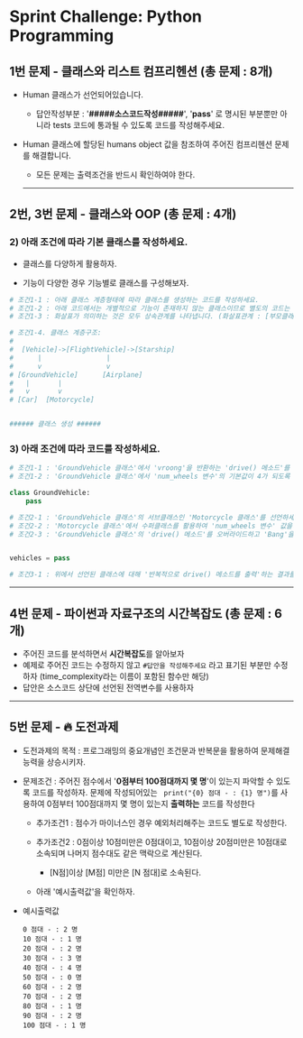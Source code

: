 # Sprint Challenge: Python Programming

## 1번 문제 - 클래스와 리스트 컴프리헨션 (총 문제 : 8개)

- Human 클래스가 선언되어있습니다.

  - 답안작성부분 : '**#####소스코드작성#####**', '**pass**' 로 명시된 부분뿐만 아니라 tests 코드에 통과될 수 있도록 코드를 작성해주세요.

- Human 클래스에 할당된 humans object 값을 참조하여 주어진 컴프리헨션 문제를 해결합니다.

  - 모든 문제는 출력조건을 반드시 확인하여야 한다.

  ---

## 2번, 3번 문제 - 클래스와 OOP (총 문제 : 4개)

### 2) 아래 조건에 따라 기본 클래스를 작성하세요.

- 클래스를 다양하게 활용하자.

- 기능이 다양한 경우 기능별로 클래스를 구성해보자.

```python
# 조건1-1 : 아래 클래스 계층형태에 따라 클래스를 생성하는 코드를 작성하세요.
# 조건1-2 : 아래 코드에서는 개별적으로 기능이 존재하지 않는 클래스이므로 별도의 코드는 작성할 필요없습니다.
# 조건1-3 : 화살표가 의미하는 것은 모두 상속관계를 나타냅니다. (화살표관계 : [부모클래스]->[자식클래스])

# 조건1-4. 클래스 계층구조:
#
#  [Vehicle]->[FlightVehicle]->[Starship]
#      |                |
#      v                v
# [GroundVehicle]      [Airplane]
#   |       |
#   v       v
# [Car]  [Motorcycle]


###### 클래스 생성 ######
```

### 3) 아래 조건에 따라 코드를 작성하세요.

```python
# 조건1-1 : 'GroundVehicle 클래스'에서 'vroong'을 반환하는 'drive() 메소드'를 추가하세요.
# 조건1-2 : 'GroundVehicle 클래스'에서 'num_wheels 변수'의 기본값이 4가 되도록 기본 생성자 코드를 작성하세요.

class GroundVehicle:
    pass

```

```python
# 조건2-1 : 'GroundVehicle 클래스'의 서브클래스인 'Motorcycle 클래스'를 선언하세요.
# 조건2-2 : 'Motorcycle 클래스'에서 수퍼클래스를 활용하여 'num_wheels 변수' 값을 2로 설정하세요.
# 조건2-3 : 'GroundVehicle 클래스'의 'drive() 메소드'를 오버라이드하고 'Bang'을 반환하도록 하세요.


vehicles = pass
```

```python
# 조건3-1 : 위에서 선언된 클래스에 대해 '반복적으로 drive() 메소드를 출력'하는 결과를 작성하세요.

```

---

## 4번 문제 - 파이썬과 자료구조의 시간복잡도 (총 문제 : 6개)

- 주어진 코드를 분석하면서 **시간복잡도**를 알아보자
- 예제로 주어진 코드는 수정하지 않고 `#답안을 작성해주세요` 라고 표기된 부분만 수정하자 (time_complexity라는 이름이 포함된 함수만 해당)
- 답안은 소스코드 상단에 선언된 전역변수를 사용하자
---

## 5번 문제 - 🔥 도전과제 

- 도전과제의 목적 : 프로그래밍의 중요개념인 조건문과 반복문을 활용하여 문제해결능력을 상승시키자.

- 문제조건 : 주어진 점수에서 '**0점부터 100점대까지 몇 명**'이 있는지 파악할 수 있도록 코드를 작성하자. 문제에 작성되어있는 ` print("{0} 점대 - : {1} 명")`를 사용하여 0점부터 100점대까지 몇 명이 있는지 **출력하는** 코드를 작성한다

  - 추가조건1 : 점수가 마이너스인 경우 예외처리해주는 코드도 별도로 작성한다.

  - 추가조건2 : 0점이상 10점미만은 0점대이고, 10점이상 20점미만은 10점대로 소속되며 나머지 점수대도 같은 맥락으로 계산된다.

    - [N점]이상 [M점] 미만은 [N 점대]로 소속된다.

  - 아래 '예시출력값'을 확인하자.

- 예시출력값 

      0 점대 - : 2 명
      10 점대 - : 1 명
      20 점대 - : 2 명
      30 점대 - : 3 명
      40 점대 - : 4 명
      50 점대 - : 0 명
      60 점대 - : 2 명
      70 점대 - : 2 명
      80 점대 - : 1 명
      90 점대 - : 2 명
      100 점대 - : 1 명
